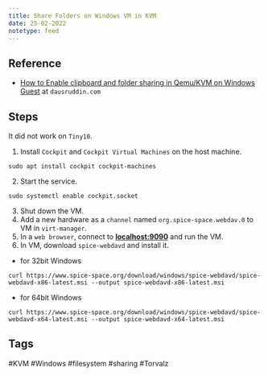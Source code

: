 ```yaml
---
title: Share Folders on Windows VM in KVM
date: 25-02-2022
notetype: feed
---
```

## Reference
- [How to Enable clipboard and folder sharing in Qemu/KVM on Windows Guest](https://dausruddin.com/how-to-enable-clipboard-and-folder-sharing-in-qemu-kvm-on-windows-guest/) at `dausruddin.com`
## Steps
It did not work on `Tiny10`.
1. Install `Cockpit` and `Cockpit Virtual Machines` on the host machine.
```
sudo apt install cockpit cockpit-machines
```
2. Start the service.
```
sudo systemctl enable cockpit.socket
```
3. Shut down the VM.
4. Add a new hardware as a `channel` named `org.spice-space.webdav.0` to VM in `virt-manager`. 
5. In a `web browser`, connect to **[localhost:9090](http://localhost:9090)** and run the VM.
6. In VM, download ```spice-webdavd``` and install it.
- for 32bit Windows
```
curl https://www.spice-space.org/download/windows/spice-webdavd/spice-webdavd-x86-latest.msi --output spice-webdavd-x86-latest.msi
```
- for 64bit Windows
```
curl https://www.spice-space.org/download/windows/spice-webdavd/spice-webdavd-x64-latest.msi --output spice-webdavd-x64-latest.msi
```
## Tags
#KVM #Windows #filesystem #sharing #Torvalz 